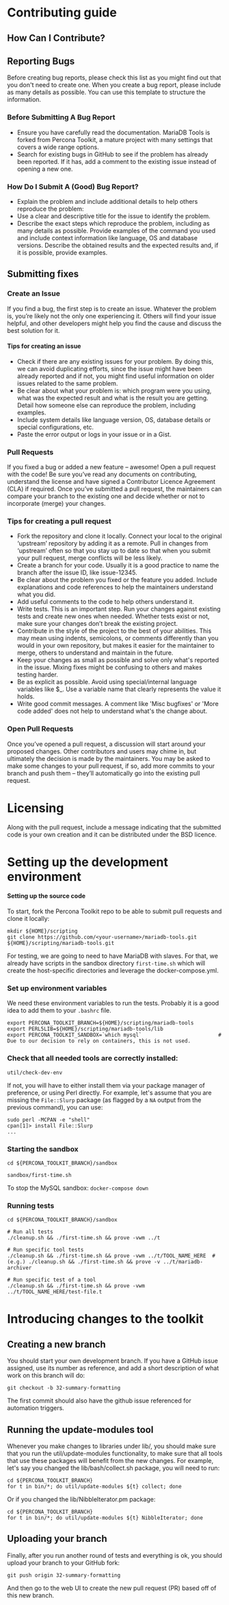 # Contributing guide
## How Can I Contribute?
## Reporting Bugs
Before creating bug reports, please check this list as you might find out that you don't need to create one. When you create a bug report, please include as many details as possible. You can use this template to structure the information.  

### Before Submitting A Bug Report
- Ensure you have carefully read the documentation. MariaDB Tools is forked from Percona Toolkit, a mature project with many settings that covers a wide range options.
- Search for existing bugs in GitHub to see if the problem has already been reported. If it has, add a comment to the existing issue instead of opening a new one.

### How Do I Submit A (Good) Bug Report?
- Explain the problem and include additional details to help others reproduce the problem:
- Use a clear and descriptive title for the issue to identify the problem.
- Describe the exact steps which reproduce the problem, including as many details as possible. Provide examples of the command you used and include context information like language, OS and database versions.
Describe the obtained results and the expected results and, if it is possible, provide examples.

## Submitting fixes
### Create an Issue
If you find a bug, the first step is to create an issue. Whatever the problem is, you’re likely not the only one experiencing it. Others will find your issue helpful, and other developers might help you find the cause and discuss the best solution for it.

#### Tips for creating an issue
- Check if there are any existing issues for your problem. By doing this, we can avoid duplicating efforts, since the issue might have been already reported and if not, you might find useful information on older issues related to the same problem.
- Be clear about what your problem is: which program were you using, what was the expected result and what is the result you are getting. Detail how someone else can reproduce the problem, including examples.
- Include system details like language version, OS, database details or special configurations, etc.
- Paste the error output or logs in your issue or in a Gist.

### Pull Requests
If you fixed a bug or added a new feature – awesome! Open a pull request with the code! Be sure you’ve read any documents on contributing, understand the license and have signed a Contributor Licence Agreement (CLA) if required. Once you’ve submitted a pull request, the maintainers can compare your branch to the existing one and decide whether or not to incorporate (merge) your changes.

### Tips for creating a pull request
- Fork the repository and clone it locally. Connect your local to the original ‘upstream’ repository by adding it as a remote. Pull in changes from ‘upstream’ often so that you stay up to date so that when you submit your pull request, merge conflicts will be less likely.
- Create a branch for your code. Usually it is a good practice to name the branch after the issue ID, like issue-12345.
- Be clear about the problem you fixed or the feature you added. Include explanations and code references to help the maintainers understand what you did.
- Add useful comments to the code to help others understand it.
- Write tests. This is an important step. Run your changes against existing tests and create new ones when needed. Whether tests exist or not, make sure your changes don’t break the existing project.
- Contribute in the style of the project to the best of your abilities. This may mean using indents, semicolons, or comments differently than you would in your own repository, but makes it easier for the maintainer to merge, others to understand and maintain in the future.
- Keep your changes as small as possible and solve only what's reported in the issue. Mixing fixes might be confusing to others and makes testing harder.
- Be as explicit as possible. Avoid using special/internal language variables like $_. Use a variable name that clearly represents the value it holds.
- Write good commit messages. A comment like 'Misc bugfixes' or 'More code added' does not help to understand what's the change about.

### Open Pull Requests
Once you’ve opened a pull request, a discussion will start around your proposed changes. Other contributors and users may chime in, but ultimately the decision is made by the maintainers. You may be asked to make some changes to your pull request, if so, add more commits to your branch and push them – they’ll automatically go into the existing pull request.

# Licensing
Along with the pull request, include a message indicating that the submitted code is your own creation and it can be distributed under the BSD licence. 
  
  
# Setting up the development environment

#### Setting up the source code
To start, fork the Percona Toolkit repo to be able to submit pull requests and clone it locally:
```
mkdir ${HOME}/scripting
git clone https://github.com/<your-username>/mariadb-tools.git ${HOME}/scripting/mariadb-tools.git
```

For testing, we are going to need to have MariaDB with slaves. For that, we already have scripts in the sandbox directory `first-time.sh` which will create the host-specific directories and leverage the docker-compose.yml.

### Set up environment variables
We need these environment variables to run the tests. Probably it is a good idea to add them to your `.bashrc` file.
```
export PERCONA_TOOLKIT_BRANCH=${HOME}/scripting/mariadb-tools
export PERL5LIB=${HOME}/scripting/mariadb-tools/lib
export PERCONA_TOOLKIT_SANDBOX=`which mysql`                         # Due to our decision to rely on containers, this is not used.
```

### Check that all needed tools are correctly installed:
```
util/check-dev-env
```
If not, you will have to either install them via your package manager of preference, or using Perl directly. For example, let's assume that you are missing the `File::Slurp` package (as flagged by a `NA` output from the previous command), you can use:
```
sudo perl -MCPAN -e "shell"
cpan[1]> install File::Slurp
...
```

### Starting the sandbox
```
cd ${PERCONA_TOOLKIT_BRANCH}/sandbox
```
```
sandbox/first-time.sh
```
To stop the MySQL sandbox: `docker-compose down`  

### Running tests
```
cd ${PERCONA_TOOLKIT_BRANCH}/sandbox

# Run all tests
./cleanup.sh && ./first-time.sh && prove -vwm ../t

# Run specific tool tests
./cleanup.sh && ./first-time.sh && prove -vwm ../t/TOOL_NAME_HERE  # (e.g.) ./cleanup.sh && ./first-time.sh && prove -v ../t/mariadb-archiver

# Run specific test of a tool
./cleanup.sh && ./first-time.sh && prove -vwm ../t/TOOL_NAME_HERE/test-file.t
```

# Introducing changes to the toolkit

## Creating a new branch

You should start your own development branch. If you have a GitHub issue assigned, use its number as reference, and add a short description of what work on this branch will do:
```
git checkout -b 32-summary-formatting
```
The first commit should also have the github issue referenced for automation triggers.

## Running the update-modules tool

Whenever you make changes to libraries under lib/, you should make sure that you run the util/update-modules functionality, to make sure that all tools that use these packages will benefit from the new changes. For example, let's say you changed the lib/bash/collect.sh package, you will need to run:
```
cd ${PERCONA_TOOLKIT_BRANCH}
for t in bin/*; do util/update-modules ${t} collect; done
```
Or if you changed the lib/NibbleIterator.pm package:
```
cd ${PERCONA_TOOLKIT_BRANCH}
for t in bin/*; do util/update-modules ${t} NibbleIterator; done
```

## Uploading your branch

Finally, after you run another round of tests and everything is ok, you should upload your branch to your GitHub fork:
```
git push origin 32-summary-formatting
```
And then go to the web UI to create the new pull request (PR) based off of this new branch.
